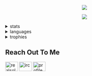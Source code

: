 <p align="center"><img src="https://lanyard-profile-readme.vercel.app/api/832383090844368946""https://discord.com/users/1210328051464798231"</p>
  
<p align="center"><img src="https://komarev.com/ghpvc/?username=stattiqs&style=plastic&color=blue"</p>
  
 </p>

<details>
<summary>stats</summary>
<img src="https://github-readme-stats.vercel.app/api?username=stattiqs&show_icons=true&theme=tokyonight">
</details>

<details>
<summary>languages</summary>
<img src="https://github-readme-stats.vercel.app/api/top-langs/?username=stattiqs&langs_count=8&layout=compact&theme=tokyonight&show_icons=true">
</details>

<details>
<summary>trophies</summary>
<img src="https://github-profile-trophy.vercel.app/?username=retributions&theme=tokyonight)](https://github.com/stattiqs-ma/github-profile-trophy">
</details>

<h2 align="left">Reach Out To Me</h2>
<p align="left">
<a href="https://twitter.com/stattiqs" target="blank"><img align="center" src="https://raw.githubusercontent.com/rahuldkjain/github-profile-readme-generator/master/src/images/icons/Social/twitter.svg" alt="realsolar" height="30" width="40" /></a>
<a href="https://www.youtube.com/channel/UCl_Opr463o6U08jm472FPgQ" target="blank"><img align="center" src="https://raw.githubusercontent.com/rahuldkjain/github-profile-readme-generator/master/src/images/icons/Social/youtube.svg" alt="irc" height="30" width="40" /></a>
<a href="https://discord.com/users/1210328051464798231" target="blank"><img align="center" src="https://raw.githubusercontent.com/rahuldkjain/github-profile-readme-generator/master/src/images/icons/Social/discord.svg" alt="profile" height="30" width="40" /></a>
</p>


